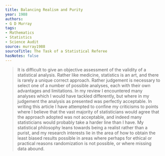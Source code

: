 ```yaml
---
title: Balancing Realism and Purity
year: 1988
authors:
- G D Murray
tags:
- Mathematics
- Statistics
- Science Audit
source: murray1988
sourceTitle: The Task of a Statistical Referee
hasNotes: false
---
```


> It is difficult to give an objective assessment of the validity of a statistical analysis.
> Rather like medicine, statistics is an art, and there is rarely a unique correct approach.
> Rather judgement is necessary to select one of a number of possible analyses,
>   each with their own advantages and limitations.
> In my review I encountered many analyses which I would have tackled differently,
>   but where in my judgement the analysis as presented was perfectly acceptable.
> In writing this article I have attempted to confine my criticisms to points where
>   I believe that the vast majority of statisticians would agree that the approach adopted was not acceptable,
>   and indeed many statisticians would probably take a harder line than I have.
> My statistical philosophy leans towards being a realist rather than a purist,
>   and my research interests lie in the area of how to obtain the least biased results possible in areas
>   where perhaps for ethical or practical reasons randomization is not possible, or where missing data abound.
